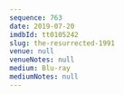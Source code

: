 ```yaml
---
sequence: 763
date: 2019-07-20
imdbId: tt0105242
slug: the-resurrected-1991
venue: null
venueNotes: null
medium: Blu-ray
mediumNotes: null
---
```

